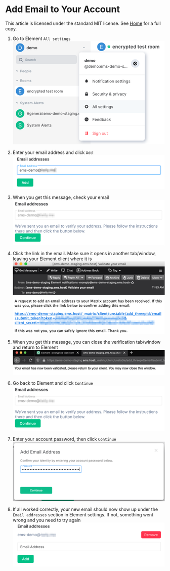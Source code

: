 # Add Email to Your Account

This article is licensed under the standard MIT license. See [Home](index.md) for a full copy.

1. Go to Element `All settings`  
![](images/Screen%20Shot%202020-09-17%20at%205.24.15%20PM.png)

1. Enter your email address and click `Add`  
![](images/Screen%20Shot%202020-10-20%20at%2011.51.19%20AM.png)

1. When you get this message, check your email  
![](images/Screen%20Shot%202020-10-20%20at%2011.57.57%20AM.png)

1. Click the link in the email. Make sure it opens in another tab/window, leaving your Element client where it is  
![](images/Screen%20Shot%202020-10-20%20at%2011.55.01%20AM.png)

1. When you get this message, you can close the verification tab/window and return to Element  
![](images/Screen%20Shot%202020-10-20%20at%2012.00.03%20PM.png)

1. Go back to Element and click `Continue`  
![](images/Screen%20Shot%202020-10-20%20at%2011.57.57%20AM.png)

1. Enter your account password, then click `Continue`  
![](images/Screen%20Shot%202020-10-20%20at%2012.01.34%20PM.png)

1. If all worked correctly, your new email should now show up under the `Email addresses` section in Element settings. If not, something went wrong and you need to try again  
![](images/Screen%20Shot%202020-10-20%20at%2012.02.17%20PM.png)
